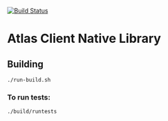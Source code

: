 [![Build Status](https://travis-ci.com/Netflix-Skunkworks/atlas-native-client.svg?branch=master)](https://travis-ci.com/Netflix-Skunkworks/atlas-native-client)

# Atlas Client Native Library

## Building

```
./run-build.sh
```
### To run tests:
```
./build/runtests
```

